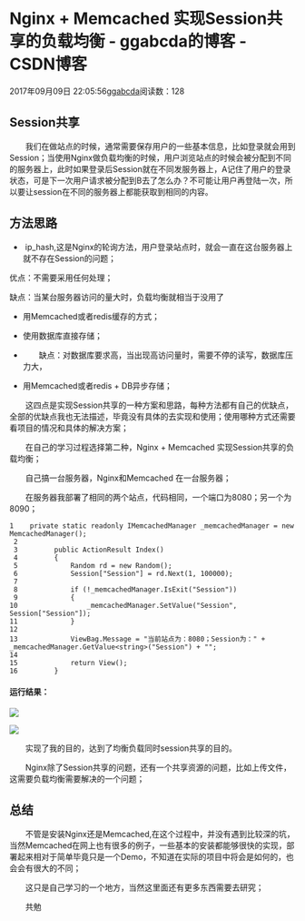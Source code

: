 # Nginx + Memcached 实现Session共享的负载均衡 - ggabcda的博客 - CSDN博客





2017年09月09日 22:05:56[ggabcda](https://me.csdn.net/ggabcda)阅读数：128








## Session共享

　　我们在做站点的时候，通常需要保存用户的一些基本信息，比如登录就会用到Session；当使用Nginx做负载均衡的时候，用户浏览站点的时候会被分配到不同的服务器上，此时如果登录后Session就在不同发服务器上，A记住了用户的登录状态，可是下一次用户请求被分配到B去了怎么办？不可能让用户再登陆一次，所以要让session在不同的服务器上都能获取到相同的内容。

## 方法思路
-  ip_hash,这是Nginx的轮询方法，用户登录站点时，就会一直在这台服务器上就不存在Session的问题；

优点：不需要采用任何处理；

缺点：当某台服务器访问的量大时，负载均衡就相当于没用了

- 用Memcached或者redis缓存的方式； 
- 使用数据库直接存储；
- 　　缺点：对数据库要求高，当出现高访问量时，需要不停的读写，数据库压力大， 

- 用Memcached或者redis + DB异步存储； 



　　这四点是实现Session共享的一种方案和思路，每种方法都有自己的优缺点，全部的优缺点我也无法描述，毕竟没有具体的去实现和使用；使用哪种方式还需要看项目的情况和具体的解决方案；

　　在自己的学习过程选择第二种，Nginx + Memcached 实现Session共享的负载均衡；

　　自己搞一台服务器，Nginx和Memcached 在一台服务器；

　　在服务器我部署了相同的两个站点，代码相同，一个端口为8080；另一个为8090；

```
1    private static readonly IMemcachedManager _memcachedManager = new MemcachedManager();
 2 
 3         public ActionResult Index()
 4         {
 5             Random rd = new Random();
 6             Session["Session"] = rd.Next(1, 100000);
 7 
 8             if (!_memcachedManager.IsExit("Session"))
 9             {
10                 _memcachedManager.SetValue("Session", Session["Session"]);               
11             }
12 
13             ViewBag.Message = "当前站点为：8080；Session为：" + _memcachedManager.GetValue<string>("Session") + "";
14 
15             return View();
16         }
```



#### 运行结果：

![](http://images2017.cnblogs.com/blog/259735/201709/259735-20170907180400569-2102492884.jpg)

![](http://images2017.cnblogs.com/blog/259735/201709/259735-20170907180413147-724681485.jpg)

　　实现了我的目的，达到了均衡负载同时session共享的目的。

　　Nginx除了Session共享的问题，还有一个共享资源的问题，比如上传文件，这需要负载均衡需要解决的一个问题；

## 总结

　　不管是安装Nginx还是Memcached,在这个过程中，并没有遇到比较深的坑，当然Memcached在网上也有很多的例子，一些基本的安装都能够很快的实现，部署起来相对于简单毕竟只是一个Demo，不知道在实际的项目中将会是如何的，也会会有很大的不同；

　　这只是自己学习的一个地方，当然这里面还有更多东西需要去研究；

　　共勉







